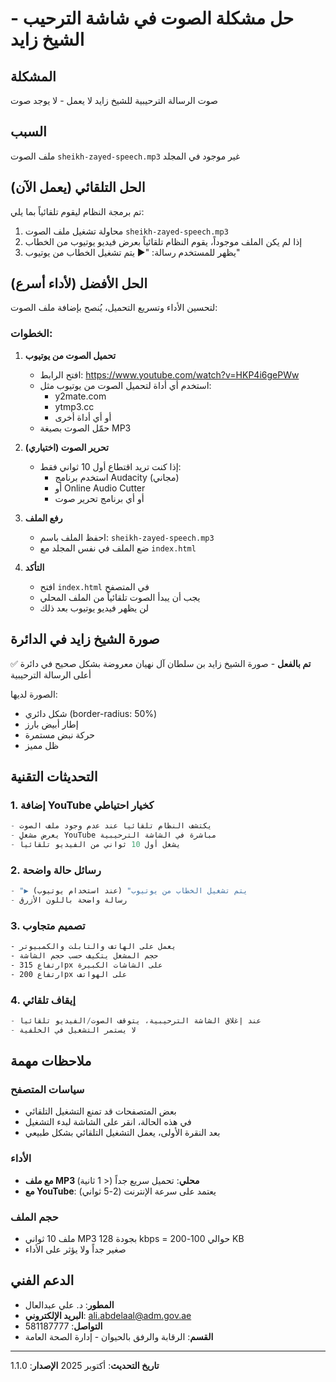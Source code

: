 # حل مشكلة الصوت في شاشة الترحيب - الشيخ زايد

## المشكلة
صوت الرسالة الترحيبية للشيخ زايد لا يعمل - لا يوجد صوت

## السبب
ملف الصوت `sheikh-zayed-speech.mp3` غير موجود في المجلد

## الحل التلقائي (يعمل الآن)
تم برمجة النظام ليقوم تلقائياً بما يلي:
1. محاولة تشغيل ملف الصوت `sheikh-zayed-speech.mp3`
2. إذا لم يكن الملف موجوداً، يقوم النظام تلقائياً بعرض فيديو يوتيوب من الخطاب
3. يظهر للمستخدم رسالة: "▶️ يتم تشغيل الخطاب من يوتيوب"

## الحل الأفضل (لأداء أسرع)
لتحسين الأداء وتسريع التحميل، يُنصح بإضافة ملف الصوت:

### الخطوات:
1. **تحميل الصوت من يوتيوب**
   - افتح الرابط: https://www.youtube.com/watch?v=HKP4i6gePWw
   - استخدم أي أداة لتحميل الصوت من يوتيوب مثل:
     - y2mate.com
     - ytmp3.cc
     - أو أي أداة أخرى
   - حمّل الصوت بصيغة MP3

2. **تحرير الصوت (اختياري)**
   - إذا كنت تريد اقتطاع أول 10 ثواني فقط:
     - استخدم برنامج Audacity (مجاني)
     - أو Online Audio Cutter
     - أو أي برنامج تحرير صوت

3. **رفع الملف**
   - احفظ الملف باسم: `sheikh-zayed-speech.mp3`
   - ضع الملف في نفس المجلد مع `index.html`

4. **التأكد**
   - افتح `index.html` في المتصفح
   - يجب أن يبدأ الصوت تلقائياً من الملف المحلي
   - لن يظهر فيديو يوتيوب بعد ذلك

## صورة الشيخ زايد في الدائرة
✅ **تم بالفعل** - صورة الشيخ زايد بن سلطان آل نهيان معروضة بشكل صحيح في دائرة أعلى الرسالة الترحيبية

الصورة لديها:
- شكل دائري (border-radius: 50%)
- إطار أبيض بارز
- حركة نبض مستمرة
- ظل مميز

## التحديثات التقنية

### 1. إضافة YouTube كخيار احتياطي
```javascript
- يكتشف النظام تلقائياً عند عدم وجود ملف الصوت
- يعرض مشغل YouTube مباشرة في الشاشة الترحيبية
- يشغل أول 10 ثواني من الفيديو تلقائياً
```

### 2. رسائل حالة واضحة
```javascript
- "▶️ يتم تشغيل الخطاب من يوتيوب" (عند استخدام يوتيوب)
- رسالة واضحة باللون الأزرق
```

### 3. تصميم متجاوب
```css
- يعمل على الهاتف والتابلت والكمبيوتر
- حجم المشغل يتكيف حسب حجم الشاشة
- ارتفاع 315px على الشاشات الكبيرة
- ارتفاع 200px على الهواتف
```

### 4. إيقاف تلقائي
```javascript
- عند إغلاق الشاشة الترحيبية، يتوقف الصوت/الفيديو تلقائياً
- لا يستمر التشغيل في الخلفية
```

## ملاحظات مهمة

### سياسات المتصفح
- بعض المتصفحات قد تمنع التشغيل التلقائي
- في هذه الحالة، انقر على الشاشة لبدء التشغيل
- بعد النقرة الأولى، يعمل التشغيل التلقائي بشكل طبيعي

### الأداء
- **مع ملف MP3 محلي**: تحميل سريع جداً (< 1 ثانية)
- **مع YouTube**: يعتمد على سرعة الإنترنت (2-5 ثواني)

### حجم الملف
- ملف 10 ثواني MP3 بجودة 128 kbps = حوالي 100-200 KB
- صغير جداً ولا يؤثر على الأداء

## الدعم الفني
- **المطور**: د. علي عبدالعال
- **البريد الإلكتروني**: ali.abdelaal@adm.gov.ae
- **التواصل**: 581187777
- **القسم**: الرقابة والرفق بالحيوان - إدارة الصحة العامة

---

**تاريخ التحديث**: أكتوبر 2025
**الإصدار**: 1.1.0
